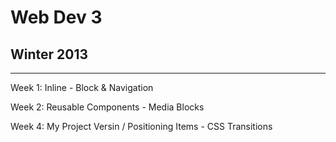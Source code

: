 # Web Dev 3 #
## Winter 2013 ##
------
Week 1: Inline - Block & Navigation

Week 2: Reusable Components - Media Blocks

Week 4: My Project Versin / Positioning Items - CSS Transitions
